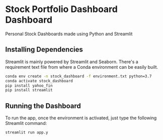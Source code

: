 # Stock Portfolio Dashboard Dashboard
Personal Stock Dashboards made using Python and Streamlit

## Installing Dependencies

Streamlit is mainly powered by Streamlit and Seaborn. There's a requirement text file from where a Conda environment can be easily built.

```bash
conda env create -n stock_dashboard -f environment.txt python=3.7
conda activate stock_dashboard
pip install yahoo_fin
pip install streamlit
```

## Running the Dashboard

To run the app, once the environment is activated, just type the following Streamlit command:

```bash
streamlit run app.y
```

